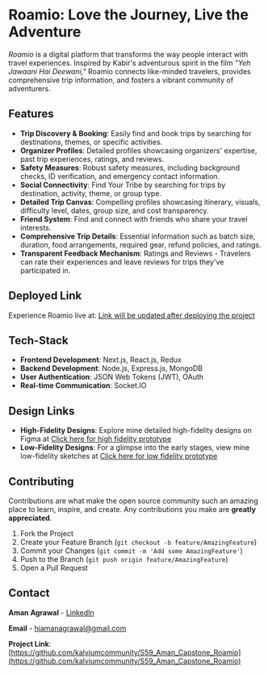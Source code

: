 # Roamio: Love the Journey, Live the Adventure

*Roamio* is a digital platform that transforms the way people interact with travel experiences. Inspired by Kabir's adventurous spirit in the film *"Yeh Jawaani Hai Deewani,"* Roamio connects like-minded travelers, provides comprehensive trip information, and fosters a vibrant community of adventurers.

## Features

- **Trip Discovery & Booking**: Easily find and book trips by searching for destinations, themes, or specific activities.
- **Organizer Profiles**: Detailed profiles showcasing organizers' expertise, past trip experiences, ratings, and reviews.
- **Safety Measures**: Robust safety measures, including background checks, ID verification, and emergency contact information.
- **Social Connectivity**: Find Your Tribe by searching for trips by destination, activity, theme, or group type.
- **Detailed Trip Canvas**: Compelling profiles showcasing itinerary, visuals, difficulty level, dates, group size, and cost transparency.
- **Friend System**: Find and connect with friends who share your travel interests.
- **Comprehensive Trip Details**: Essential information such as batch size, duration, food arrangements, required gear, refund policies, and ratings.
- **Transparent Feedback Mechanism**: Ratings and Reviews - Travelers can rate their experiences and leave reviews for trips they've participated in.

## Deployed Link

Experience Roamio live at: [Link will be updated after deploying the project](https://www.google.com)


## Tech-Stack

- **Frontend Development**: Next.js, React.js, Redux
- **Backend Development**: Node.js, Express.js, MongoDB
- **User Authentication**: JSON Web Tokens (JWT), OAuth
- **Real-time Communication**: Socket.IO


## Design Links

- **High-Fidelity Designs**: Explore mine detailed high-fidelity designs on Figma at [Click here for high fidelity prototype](https://www.figma.com/proto/rT2Z9dFz1kDV3DX4RQdUyn/Roamio-(High-fidelity)----Capstone-Project-%231?node-id=2056-40&starting-point-node-id=16%3A21&mode=design&t=7CywtjSfMxGJ0wqn-1)
- **Low-Fidelity Designs**: For a glimpse into the early stages, view mine low-fidelity sketches at [Click here for low fidelity prototype](https://www.figma.com/proto/XuMpknz58z7KGyyv8b12sG/Roamio-(Low-fidelity)----Capstone-Project-%231?node-id=86-7016&mode=design&t=KWE1FJnlFQUNyLaM-1)

## Contributing

Contributions are what make the open source community such an amazing place to learn, inspire, and create. Any contributions you make are **greatly appreciated**.

1. Fork the Project
2. Create your Feature Branch (`git checkout -b feature/AmazingFeature`)
3. Commit your Changes (`git commit -m 'Add some AmazingFeature'`)
4. Push to the Branch (`git push origin feature/AmazingFeature`)
5. Open a Pull Request


## Contact

**Aman Agrawal** - [LinkedIn](https://www.linkedin.com/in/hiamanagrawal/) 

**Email** - [hiamanagrawal@gmail.com](mailto:hiamanagrawal@gmail.com)

**Project Link**: [https://github.com/kalviumcommunity/S59_Aman_Capstone_Roamio](https://github.com/kalviumcommunity/S59_Aman_Capstone_Roamio)